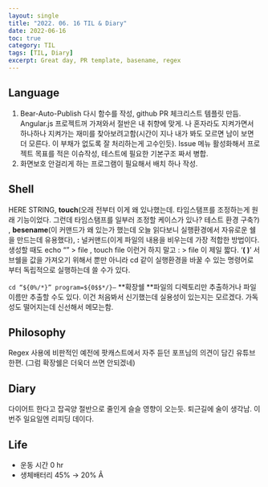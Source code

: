 ```yaml
---
layout: single
title: "2022. 06. 16 TIL & Diary"
date: 2022-06-16
toc: true
category: TIL
tags: [TIL, Diary]
excerpt: Great day, PR template, basename, regex
---
```

## Language  
1. Bear-Auto-Publish 다시 함수를 작성, github PR 체크리스트 템플릿 만듬. Angular.js 프로젝트꺼 가져와서 절반은 내 취향에 맞게. 나 혼자라도 지켜가면서 하나하나 지켜가는 재미를 찾아보려고함(시간이 지나 내가 봐도 모르면 남이 보면 더 모른다. 이 부채가 없도록 잘 처리하는게 고수인듯). Issue 메뉴 활성화해서 프로젝트 목표를 적은 이슈작성, 테스트에 필요한 기본구조 짜서 병합.
2. 화면보호 안걸리게 하는 프로그램이 필요해서 배치 하나 작성.

## Shell  
HERE STRING, **touch**(오래 전부터 이게 왜 있나했는데. 타임스탬프를 조정하는게 원래 기능이었다. 그런데 타임스탬프를 일부러 조정할 케이스가 있나? 테스트 환경 구축?) , **besename**(이 커맨드가 왜 있는가 했는데 오늘 읽다보니 실행환경에서 자유로운 쉘을 만드는데 유용했다), **:** 널커맨드(이게 파일의 내용을 비우는데 가장 적합한 방법이다. 생성할 때도 echo “” > file , touch file 이런거 하지 말고 : > file 이 제일 짧다. ‘**( )**’ 서브쉘을 값을 가져오기 위해서 뿐만 아니라 cd 같이 실행환경을 바꿀 수 있는 명령어로 부터 독립적으로 실행하는데 쓸 수가 있다.

`cd “${0%/*}” program=${0$$*/}—` **확장쉘 **파일의 디렉토리만 추출하거나 파일이름만 추출할 수도 있다. 이건 처음봐서 신기했는데 실용성이 있는지는 모르겠다. 가독성도 떨어지는데 신선해서 메모는함.

## Philosophy  
Regex 사용에 비판적인 예전에 팟캐스트에서 자주 듣던 포프님의 의견이 담긴 유튜브한편. (그럼 확장쉘은 더욱더 쓰면 안되겠네)

## Diary  
다이어트 한다고 잡곡양 절반으로 줄인게 슬슬 영향이 오는듯. 퇴근길에 술이 생각남. 이번주 일요일엔 리피딩 데이다.

## Life  
* 운동 시간 0 hr
* 생체배터리 45% → 20%
  Â